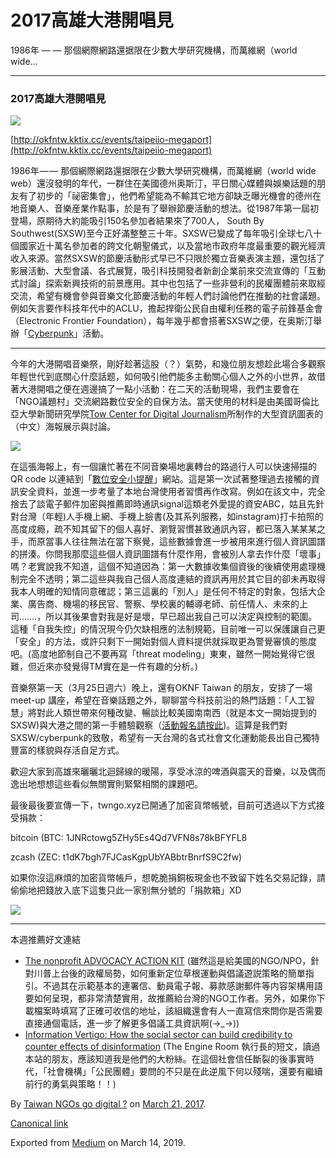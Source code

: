 2017高雄大港開唱見
===========

1986年 — — 那個網際網路還据限在少數大學研究機構，而萬維網（world wide…

* * *

### 2017高雄大港開唱見

![](https://cdn-images-1.medium.com/max/800/1*1fyCjMc7-pZi2h6EoqpUNQ.jpeg)

[http://okfntw.kktix.cc/events/taipeiio-megaport](http://okfntw.kktix.cc/events/taipeiio-megaport)

1986年 — — 那個網際網路還据限在少數大學研究機構，而萬維網（world wide web）還沒發明的年代，一群住在美國德州奥斯汀，平日關心媒體與娛樂話題的朋友有了初步的「祕密集會」，他們希望能為不輸其它地方卻缺乏曝光機會的德州在地音樂人、音樂産業作點事，於是有了舉辦節慶活動的想法。從1987年第一屆初登場，原期待大約能吸引150名參加者結果來了700人， South By Southwest(SXSW)至今正好滿整整三十年。SXSW已變成了每年吸引全球七八十個國家近十萬名參加者的跨文化朝聖儀式，以及當地市政府年度最重要的觀光經濟收入來源。當然SXSW的節慶活動形式早已不只限於獨立音樂表演主題，還包括了影展活動、大型會議、各式展覽，吸引科技開發者新創企業前來交流宣傳的「互動式討論」探索新興技術的前景應用。其中也包括了一些非營利的民權團體前來取經交流，希望有機會參與音樂文化節慶活動的年輕人們討論他們在推動的社會議題。例如矢言要作科技年代中的ACLU，擔起捍衛公民自由權利任務的電子前鋒基金會（Electronic Frontier Foundation），每年幾乎都會搭著SXSW之便，在奥斯汀舉辦「[Cyberpunk](https://www.eventbrite.com/e/eff-austin-presents-cyberpunk-2017-tickets-31555179391#)」活動。

* * *

今年的大港開唱音樂祭，剛好趁著這股（？）氣勢，和幾位朋友想趁此場合多觀察年輕世代到底關心什麼話题，如何吸引他們能多主動關心個人之外的小世界，故借著大港開唱之便在週邊搞了一點小活動：在二天的活動現場，我們主要會在「NGO議題村」交流網路數位安全的自保方法。當天使用的材料是由美國哥倫比亞大學新聞研究學院[Tow Center for Digital Journalism](http://towcenter.org/)所制作的大型資訊圖表的（中文）海報展示與討論。

![](https://cdn-images-1.medium.com/max/800/1*ReoJGKMu5pRynax-AJEJvw.jpeg)

在這張海報上，有一個讓忙著在不同音樂場地裏轉台的路過行人可以快速掃描的QR code 以連結到「[數位安全小提醒](https://infosec.twngo.xyz)」網站。這是第一次試著整理過去接觸的資訊安全資料，並進一步考量了本地台灣使用者習慣再作改寫。例如在該文中，完全捨去了談電子郵件加密與推薦即時通訊signal這類老外愛提的資安ABC，姑且先針對台灣（年輕)人手機上網、手機上臉書(及其系列服務，如instagram)打卡拍照的高度成瘾，疏不知其留下的個人喜好、瀏覽習慣甚致通訊內容，都已落入某某某之手，而原當事人往往無法在當下察覺，這些數據會進一步被用來進行個人資訊圖譜的拼湊。你問我那麼這些個人資訊圖譜有什麼作用，會被別人拿去作什麼「壞事」嗎？老實說我不知道，這個不知道因為：第一大數據收集個資後的後續使用處理機制完全不透明；第二這些與我自己個人高度連結的資訊再用於其它目的卻未再取得我本人明確的知情同意確認；第三這裏的「別人」是任何不特定的對象，包括大企業、廣告商、機場的移民官、警察、學校裏的輔導老師、前任情人、未來的上司…….，所以其後果會對我是好是壞，早已超出我自己可以決定與控制的範圍。這種「自我失控」的情況現今仍欠缺相應的法制規範，目前唯一可以保護讓自己更「安全」的方法，或許只剩下一開始對個人資料提供就採取更為警覺審慎的態度吧。(高度地節制自己不要再寫「threat modeling」東東，雖然一開始覺得它很難，但近來亦發覺得TM實在是一件有趣的分析。)

音樂祭第一天（3月25日週六）晚上，還有OKNF Taiwan 的朋友，安排了一場meet-up 講座，希望在音樂話題之外，聊聊當今科技前沿的熱門話題：「人工智慧」將對此人類世帶來何種改變、暢談比較美國南南西（就是本文一開始提到的SXSW)與大港之間的第一手體驗觀察（[活動報名請按此](http://okfntw.kktix.cc/events/taipeiio-megaport))。這算是我們對SXSW/cyberpunk的致敬，希望有一天台灣的各式社會文化運動能長出自己獨特豐富的樣貌與存活自足方式。

歡迎大家到高雄來曬曬北迴歸線的暖陽，享受冰涼的啤酒與震天的音樂，以及偶而逸出地想想這些看似無關實則緊緊相關的課題吧。

最後最後要宣傳一下，twngo.xyz已開通了加密貨幤帳號，目前可透過以下方式接受捐款：

bitcoin (BTC: 1JNRctowg5ZHy5Es4Qd7VFN8s78kBFYFL8

zcash (ZEC: t1dK7bgh7FJCasKgpUbYABbtrBnrfS9C2fw)

如果你沒這麻煩的加密貨幤帳戶，想乾脆捐銅板現金也不致留下姓名交易記錄，請偷偷地把錢放入底下這隻只此一家别無分號的「捐款箱」XD

![](https://cdn-images-1.medium.com/max/800/1*iOWIPVMtFM4OFEeVqbvUIA.png)

* * *

本週推薦好文連結

*   [The nonprofit ADVOCACY ACTION KIT](https://www.salsalabs.com/nonprofit-advocacy-action-kit) (雖然這是給美國的NGO/NPO，針對川普上台後的政權局勢，如何重新定位草根運動與倡議遊説策略的簡單指引。不過其在示範基本的連署信、動員電子報、募款感謝郵件等内容架構用語要如何呈現，都非常清楚實用，故推薦給台灣的NGO工作者。另外，如果你下載檔案時填寫了正確可收信的地址，該組織還會有人一直寫信來問你是否需要直接通個電話，進一步了解更多倡議工具資訊啊(→\_→))
*   [Information Vertigo: How the social sector can build credibility to counter effects of disinformation](https://www.theengineroom.org/information-vertigo-how-the-social-sector-can-build-credibility-to-counter-effects-of-disinformation/) (The Engine Room 執行長的短文，讀過本站的朋友，應該知道我是他們的大粉絲。在這個社會信任斷裂的後事實時代，「社會機構」「公民團體」要問的不只是在此逆風下何以殘喘，還要有繼續前行的勇氣與策略！！)

By [Taiwan NGOs go digital ?](https://medium.com/@twngo) on [March 21, 2017](https://medium.com/p/f6cef41c3f56).

[Canonical link](https://medium.com/@twngo/2017%E9%AB%98%E9%9B%84%E5%A4%A7%E6%B8%AF%E9%96%8B%E5%94%B1%E8%A6%8B-f6cef41c3f56)

Exported from [Medium](https://medium.com) on March 14, 2019.